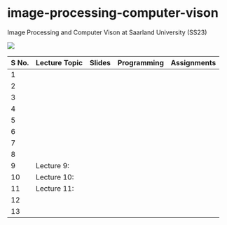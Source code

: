 # image-processing-computer-vison
Image Processing and Computer Vison at Saarland University (SS23) 

![](https://www.mia.uni-saarland.de/Teaching/IPCV23/ipcv_header.png)


| S No.  | Lecture Topic | Slides | Programming | Assignments |
|--------|---------------|--------|-------------|-------------|
| 1      |               |        |             |             |
| 2      |               |        |             |             |
| 3      |               |        |             |             |
| 4      |               |        |             |             |
| 5      |               |        |             |             |
| 6      |               |        |             |             |
| 7      |               |        |             |             |
| 8      |               |        |             |             |
| 9      | Lecture 9:    |        |             |             |
| 10     | Lecture 10:   |        |             |             |
| 11     | Lecture 11:   |        |             |             |
| 12     |               |        |             |             |
| 13     |               |        |             |             |
